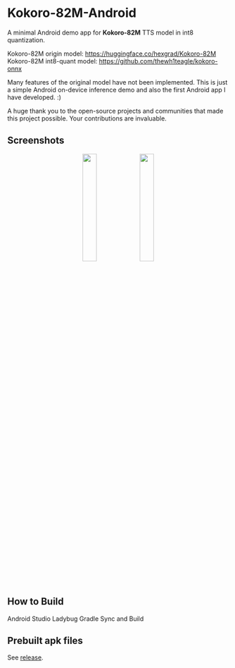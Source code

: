 # Kokoro-82M-Android
A minimal Android demo app for **Kokoro-82M** TTS model in int8 quantization.

Kokoro-82M origin model: https://huggingface.co/hexgrad/Kokoro-82M<br>
Kokoro-82M int8-quant model: https://github.com/thewh1teagle/kokoro-onnx

Many features of the original model have not been implemented. This is just a simple Android on-device inference demo and also the first Android app I have developed. :)

A huge thank you to the open-source projects and communities that made this project possible. Your contributions are invaluable.

## Screenshots
<p align="center">
  <img src="https://github.com/user-attachments/assets/edd87beb-3f58-4fdb-9302-68ec329c1679" width="25%" />
  <img src="https://github.com/user-attachments/assets/05415832-4923-4066-8dba-f4c681f1d45d" width="25%" />
</p>


## How to Build
Android Studio Ladybug
Gradle Sync and Build

## Prebuilt apk files
See [release](https://github.com/puff-dayo/Kokoro-82M-Android/releases/).

